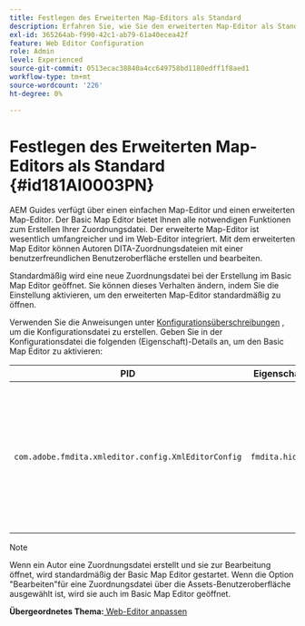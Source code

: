 ```yaml
---
title: Festlegen des Erweiterten Map-Editors als Standard
description: Erfahren Sie, wie Sie den erweiterten Map-Editor als Standard festlegen.
exl-id: 365264ab-f990-42c1-ab79-61a40ecea42f
feature: Web Editor Configuration
role: Admin
level: Experienced
source-git-commit: 0513ecac38840a4cc649758bd1180edff1f8aed1
workflow-type: tm+mt
source-wordcount: '226'
ht-degree: 0%

---
```


# Festlegen des Erweiterten Map-Editors als Standard {#id181AI0003PN}

AEM Guides verfügt über einen einfachen Map-Editor und einen erweiterten Map-Editor. Der Basic Map Editor bietet Ihnen alle notwendigen Funktionen zum Erstellen Ihrer Zuordnungsdatei. Der erweiterte Map-Editor ist wesentlich umfangreicher und im Web-Editor integriert. Mit dem erweiterten Map Editor können Autoren DITA-Zuordnungsdateien mit einer benutzerfreundlichen Benutzeroberfläche erstellen und bearbeiten.

Standardmäßig wird eine neue Zuordnungsdatei bei der Erstellung im Basic Map Editor geöffnet. Sie können dieses Verhalten ändern, indem Sie die Einstellung aktivieren, um den erweiterten Map-Editor standardmäßig zu öffnen.

Verwenden Sie die Anweisungen unter [Konfigurationsüberschreibungen](download-install-additional-config-override.md#) , um die Konfigurationsdatei zu erstellen. Geben Sie in der Konfigurationsdatei die folgenden \(Eigenschaft\)-Details an, um den Basic Map Editor zu aktivieren:

| PID | Eigenschaftenschlüssel | Eigenschaftswert |
|---|------------|--------------|
| `com.adobe.fmdita.xmleditor.config.XmlEditorConfig` | ``fmdita.hide.oldmapeditor`` | Boolesch \(true/false\). Wenn Sie den erweiterten Map-Editor standardmäßig verwenden möchten, legen Sie diese Eigenschaft auf &quot;true&quot;fest.<br> **Standardwert**: false |

>[!NOTE]
>
> Wenn ein Autor eine Zuordnungsdatei erstellt und sie zur Bearbeitung öffnet, wird standardmäßig der Basic Map Editor gestartet. Wenn die Option &quot;Bearbeiten&quot;für eine Zuordnungsdatei über die Assets-Benutzeroberfläche ausgewählt ist, wird sie auch im Basic Map Editor geöffnet.

**Übergeordnetes Thema:**[ Web-Editor anpassen](conf-web-editor.md)
